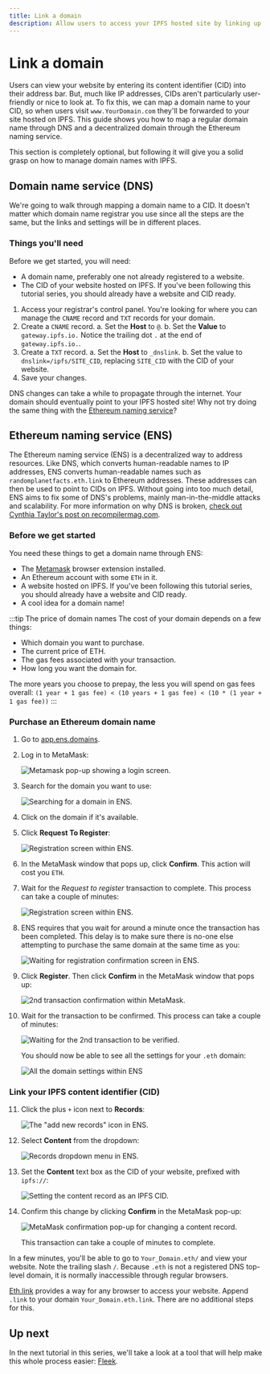 ```yaml
---
title: Link a domain
description: Allow users to access your IPFS hosted site by linking up a domain name.
---
```


# Link a domain

Users can view your website by entering its content identifier (CID) into their address bar. But, much like IP addresses, CIDs aren't particularly user-friendly or nice to look at. To fix this, we can map a domain name to your CID, so when users visit `www.YourDomain.com` they'll be forwarded to your site hosted on IPFS. This guide shows you how to map a regular domain name through DNS and a decentralized domain through the Ethereum naming service.

This section is completely optional, but following it will give you a solid grasp on how to manage domain names with IPFS.

## Domain name service (DNS)

We're going to walk through mapping a domain name to a CID. It doesn't matter which domain name registrar you use since all the steps are the same, but the links and settings will be in different places.

### Things you'll need

Before we get started, you will need:

- A domain name, preferably one not already registered to a website.
- The CID of your website hosted on IPFS. If you've been following this tutorial series, you should already have a website and CID ready.

1. Access your registrar's control panel. You're looking for where you can manage the `CNAME` record and `TXT` records for your domain.
1. Create a `CNAME` record.
   a. Set the **Host** to `@`.
   b. Set the **Value** to `gateway.ipfs.io.` Notice the trailing dot `.` at the end of `gateway.ipfs.io.`.
1. Create a `TXT` record.
   a. Set the **Host** to `_dnslink`.
   b. Set the value to `dnslink=/ipfs/SITE_CID`, replacing `SITE_CID` with the CID of your website.
1. Save your changes.

DNS changes can take a while to propagate through the internet. Your domain should eventually point to your IPFS hosted site! Why not try doing the same thing with the [Ethereum naming service](#ethereum-naming-service)?

## Ethereum naming service (ENS)

The Ethereum naming service (ENS) is a decentralized way to address resources. Like DNS, which converts human-readable names to IP addresses, ENS converts human-readable names such as `randomplanetfacts.eth.link` to Ethereum addresses. These addresses can then be used to point to CIDs on IPFS. Without going into too much detail, ENS aims to fix some of DNS's problems, mainly man-in-the-middle attacks and scalability. For more information on why DNS is broken, [check out Cynthia Taylor's post on recompilermag.com](https://recompilermag.com/issues/issue-1/the-web-is-broken-how-dns-breaks-almost-every-design-principle-of-the-internet/).

### Before we get started

You need these things to get a domain name through ENS:

- The [Metamask](https://metamask.io/) browser extension installed.
- An Ethereum account with some `ETH` in it.
- A website hosted on IPFS. If you've been following this tutorial series, you should already have a website and CID ready.
- A cool idea for a domain name!

:::tip The price of domain names
The cost of your domain depends on a few things:

- Which domain you want to purchase.
- The current price of ETH.
- The gas fees associated with your transaction.
- How long you want the domain for. 

The more years you choose to prepay, the less you will spend on gas fees overall: `(1 year + 1 gas fee) < (10 years + 1 gas fee) < (10 * (1 year + 1 gas fee))`
:::

### Purchase an Ethereum domain name

1. Go to [app.ens.domains](https://app.ens.domains/).
2. Log in to MetaMask:

   ![Metamask pop-up showing a login screen.](./images/link-a-domain/ens-metamask-log-into-key.png)

3. Search for the domain you want to use:

   ![Searching for a domain in ENS.](./images/link-a-domain/ens-search-for-domain-name.png)

4. Click on the domain if it's available.
5. Click **Request To Register**:

   ![Registration screen within ENS.](./images/link-a-domain/ens-request-to-register.png)

6. In the MetaMask window that pops up, click **Confirm**. This action will cost you `ETH`.
7. Wait for the _Request to register_ transaction to complete. This process can take a couple of minutes:

   ![Registration screen within ENS.](./images/link-a-domain/ens-registration-transaction-pending.png)

8. ENS requires that you wait for around a minute once the transaction has been completed. This delay is to make sure there is no-one else attempting to purchase the same domain at the same time as you:

   ![Waiting for registration confirmation screen in ENS.](./images/link-a-domain/ens-wait-a-minute.png)

9. Click **Register**. Then click **Confirm** in the MetaMask window that pops up:

   ![2nd transaction confirmation within MetaMask.](./images/link-a-domain/ens-metamask-complete-registration-transaction.png)

10. Wait for the transaction to be confirmed. This process can take a couple of minutes:

    ![Waiting for the 2nd transaction to be verified.](./images/link-a-domain/ens-complete-registration.png)

    You should now be able to see all the settings for your `.eth` domain:

    ![All the domain settings within ENS](./images/link-a-domain/ens-domain-settings-page.png)

### Link your IPFS content identifier (CID)

11. Click the plus `+` icon next to **Records**:

    ![The "add new records" icon in ENS.](./images/link-a-domain/ens-add-records-icon.png)

12. Select **Content** from the dropdown:

    ![Records dropdown menu in ENS.](./images/link-a-domain/ens-add-content-record.png)

13. Set the **Content** text box as the CID of your website, prefixed with `ipfs://`:

    ![Setting the content record as an IPFS CID.](./images/link-a-domain/ens-set-content-record-as-ipfs-cid.png)

14. Confirm this change by clicking **Confirm** in the MetaMask pop-up:

    ![MetaMask confirmation pop-up for changing a content record.](./images/link-a-domain/ens-metamask-content-record-transaction.png)

    This transaction can take a couple of minutes to complete.

In a few minutes, you'll be able to go to `Your_Domain.eth/` and view your website. Note the trailing slash `/`. Because `.eth` is not a registered DNS top-level domain, it is normally inaccessible through regular browsers.

[Eth.link](https://eth.link/) provides a way for any browser to access your website. Append `.link` to your domain `Your_Domain.eth.link`. There are no additional steps for this.

## Up next

In the next tutorial in this series, we'll take a look at a tool that will help make this whole process easier: [Fleek](./introducing-fleek).
